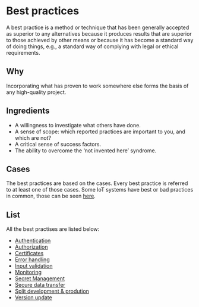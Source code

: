# Best practices
A best practice is a method or technique that has been generally accepted as superior to any alternatives because it produces results that are superior to those achieved by other means or because it has become a standard way of doing things,
e.g., a standard way of complying with legal or ethical requirements.

## Why
Incorporating what has proven to work somewhere else forms the basis of any high-quality project.

## Ingredients
- A willingness to investigate what others have done.
- A sense of scope: which reported practices are important to you, and which are not?
- A critical sense of success factors.
- The ability to overcome the ‘not invented here’ syndrome.

## Cases
The best practices are based on the cases. Every best practice is referred to at least one of those cases.
Some IoT systems have best or bad practices in common, those can be seen [here](https://fontys-intersect.github.io/commonIoTFlaws).

## List
All the best practises are listed below:
- [Authentication](https://fontys-intersect.github.io/bestPractises/authentication)
- [Authorization](https://fontys-intersect.github.io/bestPractises/authorization)
- [Certificates](https://fontys-intersect.github.io/bestPractises/certificates)
- [Error handling](https://fontys-intersect.github.io/bestPractises/errorHandling)
- [Input validation](https://fontys-intersect.github.io/bestPractises/inputVali)
- [Monitoring](https://fontys-intersect.github.io/bestPractises/monitoring)
- [Secret Management](https://fontys-intersect.github.io/bestPractises/secretManagement)
- [Secure data transfer](https://fontys-intersect.github.io/bestPractises/secureDataTransfer)
- [Split development & prodution](https://fontys-intersect.github.io/bestPractises/splitDevProd)
- [Version update](https://fontys-intersect.github.io/bestPractises/versionUpdate)